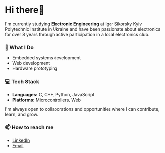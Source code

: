 # Hi there👋

I'm currently studying **Electronic Engineering** at Igor Sikorsky Kyiv Polytechnic Institute in Ukraine and have been passionate about electronics for over 8 years through active participation in a local electronics club.

### 🔧 What I Do
- Embedded systems development  
- Web development  
- Hardware prototyping  

### 💻 Tech Stack
- **Languages:** C, C++, Python, JavaScript  
- **Platforms:** Microcontrollers, Web  

I'm always open to collaborations and opportunities where I can contribute, learn, and grow.

### 📫 How to reach me
- [LinkedIn](https://www.linkedin.com/in/dima-balashov-b1b291249/)
- [Email](13579d2005@gmail.com)
<!-- You can add GitHub stats or pinned projects below if you like -->

<!--
**BalashovDima/BalashovDima** is a ✨ _special_ ✨ repository because its `README.md` (this file) appears on your GitHub profile.

Here are some ideas to get you started:

- 🔭 I’m currently working on ...
- 🌱 I’m currently learning ...
- 👯 I’m looking to collaborate on ...
- 🤔 I’m looking for help with ...
- 💬 Ask me about ...
- 📫 How to reach me: ...
- 😄 Pronouns: ...
- ⚡ Fun fact: ...
-->
